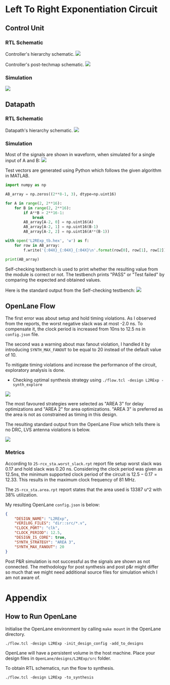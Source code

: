 # Left To Right Exponentiation Circuit

## Control Unit

### RTL Schematic
Controller's hierarchy schematic.
![](res/cu_hier.png)

Controller's post-techmap schematic.
![](res/cu_post_techmap.png)

### Simulation
![](res/cu_tb.png)

## Datapath

### RTL Schematic
Datapath's hierarchy schematic.
![](res/L2Rdatapath_hierarchy.png)


### Simulation
Most of the signals are shown in waveform, when simulated for a single input of A and B:
![](res/L2Rdatapath_tb.png)

Test vectors are generated using Python which follows the given algorithm in MATLAB.

```python
import numpy as np

AB_array = np.zeros((2**8-1, 3), dtype=np.uint16)

for A in range(2, 2**16):
    for B in range(2, 2**16):
        if A**B > 2**16-1:
            break
        AB_array[A-2, 0] = np.uint16(A)
        AB_array[A-2, 1] = np.uint16(B-1)
        AB_array[A-2, 2] = np.uint16(A**(B-1))

with open('L2RExp_tb.hex', 'w') as f:
    for row in AB_array:
        f.write('{:04X}_{:04X}_{:04X}\n'.format(row[0], row[1], row[2]))

print(AB_array)
```

Self-checking testbench is used to print whether the resulting value from the module is correct or not.
The testbench prints "PASS" or "Test failed" by comparing the expected and obtained values.

Here is the standard output from the Self-checking testbench:
![](res/L2Rdatapath_stdout.png)


## OpenLane Flow

The first error was about setup and hold timing violations. As I observed from the reports, the worst negative slack was at most -2.0 ns. To compensate it, the clock period is increased from 10ns to 12.5 ns in `config.json` file.

The second was a warning about max fanout violation, I handled it by introducing `SYNTH_MAX_FANOUT` to be equal to 20 instead of the default value of 10.

To mitigate timing violations and increase the performance of the circuit, exploratory analysis is done.
- Checking optimal synthesis strategy using `./flow.tcl -design L2RExp -synth_explore`

![](res/synth_strategy.png)

The most favoured strategies were selected as "AREA 3" for delay optimizations and "AREA 2" for area optimizations. "AREA 3" is preferred as the area is not as constrained as timing in this design.

The resulting standard output from the OpenLane Flow which tells there is no DRC, LVS antenna violations is below.

![](res/openlaneFlow.png)

### Metrics
According to `25-rcx_sta.worst_slack.rpt` report file setup worst slack was 0.17 and hold slack was 0.20 ns. Considering the clock period was given as 12.5ns, the minimum supported clock period of the circuit is $12.5 - 0.17 = 12.33$. This results in the maximum clock frequency of 81 MHz.

The `25-rcx_sta.area.rpt` report states that the area used is 13387 u^2 with 38% utilization.

My resulting OpenLane `config.json` is below:

```json
{
    "DESIGN_NAME": "L2RExp",
    "VERILOG_FILES": "dir::src/*.v",
    "CLOCK_PORT": "clk",
    "CLOCK_PERIOD": 12.5,
    "DESIGN_IS_CORE": true,
    "SYNTH_STRATEGY": "AREA 3",
    "SYNTH_MAX_FANOUT": 20
}
```
Post P&R simulation is not successful as the signals are shown as not connected. The methodology for post synthesis and post p&r might differ so much that we might need additional source files for simulation which I am not aware of.



# Appendix 
## How to Run OpenLane

Initialise the OpenLane environment by calling `make mount` in the OpenLane directory.

```shell
./flow.tcl -design L2RExp -init_design_config -add_to_designs
```
OpenLane will have a persistent volume in the host machine. Place your design files in `OpenLane/designs/L2RExp/src` folder.

To obtain RTL schematics, run the flow to synthesis.

```shell
./flow.tcl -design L2RExp -to_synthesis
```


